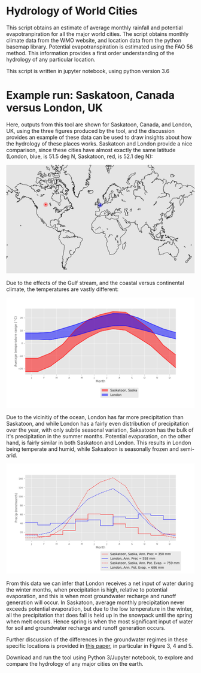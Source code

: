 # Hydrology of World Cities

This script obtains an estimate of average monthly rainfall and potential evapotranpiration for all the major world cities. The script obtains monthly climate data from the WMO website, and location data from the python basemap library. Potential evapotranspiration is estimated using the FAO 56 method. This information provides a first order understanding of the hydrology of any particular location. 

This script is written in jupyter notebook, using python version 3.6

# Example run: Saskatoon, Canada versus London, UK

Here, outputs from this tool are shown for Saskatoon, Canada, and London, UK, using the three figures produced by the tool, and the discussion provides an example of these data can be used to draw insights about how the hydrology of these places works. Saskatoon and London provide a nice comparison, since these cities have almost exactly the same latitude (London, blue, is 51.5 deg N, Saskatoon, red, is 52.1 deg N):

![World map showing London and Saskatoon](Map.png)

Due to the effects of the Gulf stream, and the coastal versus continental climate, the temperatures are vastly different:

![Temperature in London and Saskatoon](Temp.png)

Due to the vicinitiy of the ocean, London has far more precipitation than Saskatoon, and while London has a fairly even distribution of precipitation over the year, with only subtle seasonal variation, Saksatoon has the bulk of it's precipitation in the summer months. Potential evaporation, on the other hand, is fairly similar in both Saskatoon and London. This results in London being temperate and humid, while Saksatoon is seasonally frozen and semi-arid.

![Precipitation and potential evaporation in London and Saskatoon](Precip.png)

From this data we can infer that London receives a net input of water during the winter months, when precipitation is high, relative to potential evaporation, and this is when most groundwater recharge and runoff generation will occur. In Saskatoon, average monthly precipitation never exceeds potential evaporation, but due to the low temperature in the winter, all the precipitation that does fall is held up in the snowpack until the spring when melt occurs. Hence spring is when the most significant input of water for soil and groundwater recharge and runoff generation occurs.

Further discussion of the differences in the groundwater regimes in these specific locations is provided in [this paper](
http://homepage.usask.ca/~ani378/papers/AIRESON_PROENV_SPA_2013.pdf), in particular in Figure 3, 4 and 5.

Download and run the tool using Python 3/Jupyter notebook, to explore and compare the hydrology of any major cities on the earth.

